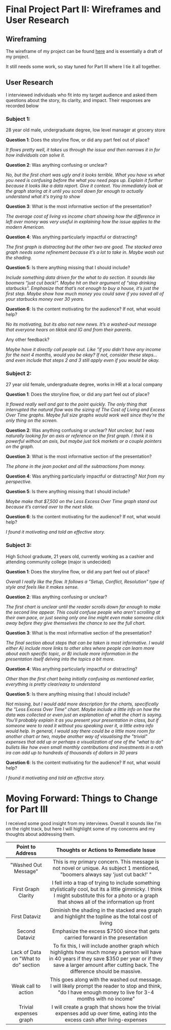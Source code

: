 # Final Project Part II: Wireframes and User Research

## Wireframing

The wireframe of my project can be found [here](https://carnegiemellon.shorthandstories.com/shifting-the-paradime/index.html) and is essentially a draft of my project.

It still needs some work, so stay tuned for Part III where I tie it all together. 

## User Research

I interviewed individuals who fit into my target audience and asked them questions about the story, its clarity, and impact. Their responses are recorded below

### Subject 1:

28 year old male, undergraduate degree, low level manager at grocery store

**Question 1**: Does the storyline flow, or did any part feel out of place?

*It flows pretty well, it takes us through the issue and then narrows it in for how individuals can solve it.*

**Question 2**: Was anything confusing or unclear?

*No, but the first chart was ugly and it looks terrible. What you have vs what you need is confusing before the what you need pops up. Explain it further because it looks like a data report. Give it context. You immediately look at the graph staring at it until you scroll down far enough to actually understand what it's trying to show*

**Question 3**: What is the most informative section of the presentation?

*The average cost of living vs income chart showing how the difference in left over money was very useful in explaining how the issue applies to the modern American.*

**Question 4**: Was anything particularly impactful or distracting?

*The first graph is distracting but the other two are good. The stacked area graph needs some refinement because it’s a lot to take in. Maybe wash out the shading.*

**Question 5**: Is there anything missing that I should include?

*Include something data driven for the what to do section. It sounds like boomers “just cut back!”. Maybe hit on their argument of “stop drinking starbucks”. Emphasize that that’s not enough to buy a house, it’s just the first step. Maybe show how much money you could save if you saved all of your starbucks money over 30 years.*

**Question 6**: Is the content motivating for the audience? If not, what would help?

*No its motivating, but its also not new news. It’s a washed-out message that everyone hears on tiktok and IG and from their parents.*

Any other feedback?

*Maybe have it directly call people out. Like "if you didn't have any income for the next 4 months, would you be okay? If not, consider these steps... and even include that steps 2 and 3 still apply even if you would be okay.*

### Subject 2: 

27 year old female, undergraduate degree, works in HR at a local company

**Question 1**: Does the storyline flow, or did any part feel out of place?

*It flowed really well and got to the point quickly. The only thing that interrupted the natural flow was the sizing of The Cost of Living and Excess Over Time graphs. Maybe full size graphs would work well since they’re the only thing on the screen.*

**Question 2**: Was anything confusing or unclear?
*Not unclear, but I was naturally looking for an axis or reference on the first graph. I think it is powerful without an axis, but maybe just tick markets or a couple pointers on the graph.*

**Question 3**: What is the most informative section of the presentation?

*The phone in the jean pocket and all the subtractions from money.*

**Question 4**: Was anything particularly impactful or distracting?
*Not from my perspective.*

**Question 5**: Is there anything missing that I should include?

*Maybe make that $7,500 on the Less Excess Over Time graph stand out because it’s carried over to the next slide.*

**Question 6**: Is the content motivating for the audience? If not, what would help?

*I found it motivating and told an effective story.*

### Subject 3: 

High School graduate, 21 years old, currently working as a cashier and attending community college (major is undecided)

**Question 1**: Does the storyline flow, or did any part feel out of place?

*Overall I really like the flow. It follows a "Setup, Conflict, Resolution" type of style and feels like it makes sense.*

**Question 2**: Was anything confusing or unclear?

*The first chart is unclear until the reader scrolls down far enough to make the second line appear. This could confuse people who aren't scrolling at their own pace, or just seeing only one line might even make someone click away before they give themselves the chance to see the full chart.*

**Question 3**: What is the most informative section of the presentation?

*The final section about steps that can be taken is most informative. I would either A) include more links to other sites where people can learn more about each specific topic, or B) include more information in the presentation itself delving into the topics a bit more.*

**Question 4**: Was anything particularly impactful or distracting?

*Other than the first chart being initially confusing as mentioned earlier, everything is pretty clear/easy to understand*

**Question 5**: Is there anything missing that I should include?

*Not missing, but I would add more description for the charts, specifically the "Less Excess Over Time" chart. Maybe include a little info on how the data was collected or even just an explanation of what the chart is saying. You'll probably explain it as you present your presentation in class, but if someone were to read it without you speaking over it, a little extra info would help. In general, I would say there could be a little more room for another chart or two, maybe another way of visualising the "trivial" expenses that add up or perhaps a visualization of one of the "what to do" bullets like how even small monthly contributions and investments in a roth ira can add up to hundreds of thousands of dollars in 30 years*

**Question 6**: Is the content motivating for the audience? If not, what would help?

*I found it motivating and told an effective story.*

# Moving Forward: Things to Change for Part III

I received some good insight from my interviews. Overall it sounds like I'm on the right track, but here I will highlight some of my concerns and my thoughts about addressing them. 

|           Point to Address           |                                                                                           Thoughts or Actions to Remediate Issue                                                                                           |
|:------------------------------------:|:--------------------------------------------------------------------------------------------------------------------------------------------------------------------------------------------------------------------------:|
| "Washed Out Message"                 | This is my primary concern. This message is not novel or unique. As subject 1 mentioned, "boomers always say 'just cut back!' "                                                                                            |
| First Graph Clarity                  | I fell into a trap of trying to include something stylistically cool, but its a little gimmicky. I think I might substitute this for a photo or a graph that shows all of the information up front                         |
| First Dataviz                        | Diminish the shading in the stacked area graph and highlight the topline as the total cost of living                                                                                                                       |
| Second Dataviz                       | Emphasize the excess $7500 since that gets carried forward in the presentation                                                                                                                                             |
| Lack of Data on "What to do" section | To fix this, I will include another graph which highlights how much money a person will have in 40 years if they save $350 per year or if they save a larger amount after cutting back. The difference should be massive.  |
| Weak call to action                  | This goes along with the washed out message. I will likely prompt the reader to stop and think, "do I have enough money to live for 3-4 months with no income"                                                             |
| Trivial expenses graph               | I will create a graph that shows how the trivial expenses add up over time, eating into the excess cash after living-expenses                                                                                              |
